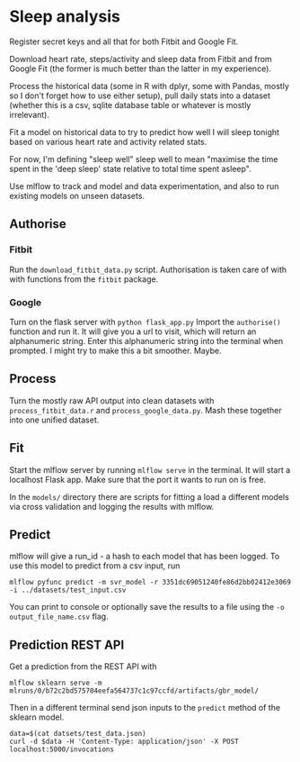 # Sleep analysis

Register secret keys and all that for both Fitbit and Google Fit.

Download heart rate, steps/activity and sleep data from Fitbit and from Google Fit (the former is much better than the latter in my experience).

Process the historical data (some in R with dplyr, some with Pandas, mostly so I don't forget how to use either setup), 
pull daily stats into a dataset (whether this is a csv, sqlite database table or whatever is mostly irrelevant).

Fit a model on historical data to try to predict how well I will sleep tonight based on various heart rate and activity related stats. 

For now, I'm defining "sleep well" sleep well to mean "maximise the time spent in the 'deep sleep' state relative to total time spent asleep".

Use mlflow to track and model and data experimentation, and also to run existing models on unseen datasets.


## Authorise

### Fitbit
Run the `download_fitbit_data.py` script. Authorisation is taken care of with with functions from the `fitbit` package.

### Google
Turn on the flask server with `python flask_app.py`
Import the `authorise()` function and run it. It will give you a url to visit, which will return an alphanumeric string.
Enter this alphanumeric string into the terminal when prompted. I might try to make this a bit smoother. Maybe.


## Process

Turn the mostly raw API output into clean datasets with `process_fitbit_data.r` and `process_google_data.py`.
Mash these together into one unified dataset.

## Fit

Start the mlflow server by running `mlflow serve` in the terminal. It will start a localhost Flask app.
Make sure that the port it wants to run on is free.

In the `models/` directory there are scripts for fitting a load a different models via cross validation and logging the results
with mlflow.

## Predict

mlflow will give a run\_id - a hash to each model that has been logged. To use this model to predict from a csv input, run
```
mlflow pyfunc predict -m svr_model -r 3351dc69051240fe86d2bb02412e3069 -i ../datasets/test_input.csv
```

You can print to console or optionally save the results to a file using the `-o output_file_name.csv` flag.

## Prediction REST API

Get a prediction from the REST API with 
```
mlflow sklearn serve -m mlruns/0/b72c2bd575704eefa564737c1c97ccfd/artifacts/gbr_model/
```
Then in a different terminal send json inputs to the `predict` method of the sklearn model.
```
data=$(cat datsets/test_data.json)
curl -d $data -H 'Content-Type: application/json' -X POST localhost:5000/invocations
```
